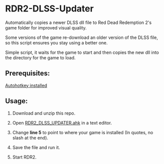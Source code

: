 # RDR2-DLSS-Updater

Automatically copies a newer DLSS dll file to Red Dead Redemption 2's game folder for improved visual quality.

Some versions of the game re-download an older version of the DLSS file, so this script ensures you stay using a better one.

Simple script, it waits for the game to start and then copies the new dll into the directory for the game to load.

## Prerequisites:

[Autohotkey installed](https://www.autohotkey.com/)

## Usage:

1. Download and unzip this repo.

2. Open <u>RDR2_DLSS_UPDATER.ahk</u> in a text editor.

3. Change **line 5** to point to where your game is installed (In quotes, no slash at the end).

4. Save the file and run it.

5. Start RDR2.
